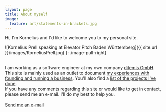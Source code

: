 ```yaml
---
layout: page
title: About myself
image:
  feature: art/statements-in-brackets.jpg
---
```


Hi, I'm Kornelius and I'd like to welcome you to my personal site. 

![Kornelius Prell speaking at Elevator Pitch Baden Württemberg]({{ site.url }}/images/KorneliusPrell.jpg)
{: .image-pull-right}

<br/>
I am working as a software engineer at my own company <a href="../projects/#ditemis-2014">ditemis GmbH</a>.

<br/>
This site is mainly used as an outlet to document <a href="../posts">my experiences with founding and running a business</a>. You'll also find a <a href="../projects">list of the projects I've done</a>.

<br/>
If you have any comments regarding this site or would like to get in contact, please send me an e-mail. I'll do my best to help you.
<br/>
<br/>
<a href="mailto:mail@korneliusprell.com" class="btn">Send me an e-mail</a>
